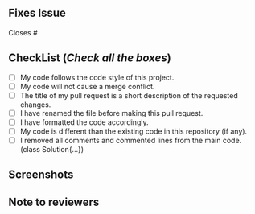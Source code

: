 <!-- If your PR fixes an open issue, use 'Closes #999' to link your PR with the issue. #999 stands for the issue number you are fixing -->

## Fixes Issue

<!-- Remove this section if not applicable -->
Closes #
<!-- Example: Closes #31 -->

## CheckList (*Check all the boxes*) <!-- Follow the above conventions to check the box -->

<!-- Example:- [x] My code follows the code style of this project. -->
<!-- Note:- To check it, use a "x"! -->

- [ ] My code follows the code style of this project.
- [ ] My code will not cause a merge conflict.
- [ ] The title of my pull request is a short description of the requested changes.
- [ ] I have renamed the file before making this pull request.
- [ ] I have formatted the code accordingly.
- [ ] My code is different than the existing code in this repository (if any).
- [ ] I removed all comments and commented lines from the main code. (class Solution{...})

## Screenshots

<!-- [OPTIONAL] Add all the screenshots which support your changes -->

## Note to reviewers

<!-- [OPTIONAL] Add notes to reviewers if applicable -->
